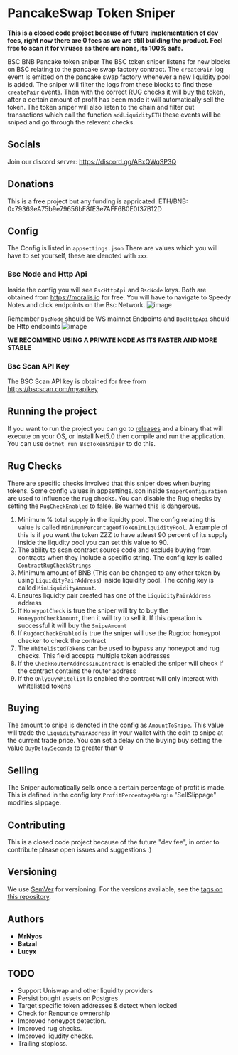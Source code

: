 # PancakeSwap Token Sniper
**This is a closed code project because of future implementation of dev fees, right now there are 0 fees as we are still building the product.
Feel free to scan it for viruses as there are none, its 100% safe.**

BSC BNB Pancake token sniper
The BSC token sniper listens for new blocks on BSC relating to the pancake swap factory contract. The `createPair` log event is emitted on the pancake swap factory whenever a new liquidity pool is added. The sniper will filter the logs from these blocks to find these `createPair` events. Then with the correct RUG checks it will buy the token, after a certain amount of profit has been made it will automatically sell the token. The token sniper will also listen to the chain and filter out transactions which call the function `addLiquidityETH` these events will be sniped and go through the relevent checks.

## Socials
Join our discord server: https://discord.gg/ABxQWqSP3Q
## Donations
This is a free project but any funding is appricated.
ETH/BNB: 0x79369eA75b9e79656bF8fE3e7AFF6B0E0f37B12D

## Config
The Config is listed in `appsettings.json` There are values which you will have to set yourself, these are denoted with `xxx`.

### Bsc Node and Http Api
Inside the config you will see `BscHttpApi` and `BscNode` keys. 
Both are obtained from https://moralis.io for free. You will have to navigate to Speedy Notes and click endpoints on the Bsc Network.
![image](https://user-images.githubusercontent.com/49910176/131349328-cabed516-2718-4afd-97d3-e16961c7c83f.png)

Remember `BscNode` should be WS mainnet Endpoints and `BscHttpApi` should be Http endpoints
![image](https://user-images.githubusercontent.com/49910176/131349432-a4768c58-526c-407e-8cf6-547e1aacebf5.png)

**WE RECOMMEND USING A PRIVATE NODE AS ITS FASTER AND MORE STABLE**

### Bsc Scan API Key
The BSC Scan API key is obtained for free from https://bscscan.com/myapikey

## Running the project
If you want to run the project you can go to [releases](https://github.com/JayArrowz/PancakeTokenSniper/releases) and a binary that will execute on your OS, or install Net5.0 then compile and run the application. You can use `dotnet run BscTokenSniper` to do this.

## Rug Checks
There are specific checks involved that this sniper does when buying tokens. Some config values in appsettings.json inside `SniperConfiguration` are used to influence the rug checks. You can disable the Rug checks by setting the `RugCheckEnabled` to false. Be warned this is dangerous.

1. Minimum % total supply in the liquidty pool. The config relating this value is called `MinimumPercentageOfTokenInLiquidityPool`. A example of this is if you want the token ZZZ to have atleast 90 percent of its supply inside the liqudity pool you can set this value to 90.
2. The ability to scan contract source code and exclude buying from contracts when they include a specific string. The config key is called `ContractRugCheckStrings`
3. Minimum amount of BNB (This can be changed to any other token by using `LiquidityPairAddress`) inside liquidity pool. The config key is called `MinLiquidityAmount`. 
4. Ensures liquidty pair created has one of the `LiquidityPairAddress` address
5. If `HoneypotCheck` is true the sniper will try to buy the `HoneypotCheckAmount`, then it will try to sell it. If this operation is successful it will buy the `SnipeAmount`
6. If `RugdocCheckEnabled` is true the sniper will use the Rugdoc honeypot checker to check the contract
7. The `WhitelistedTokens` can be used to bypass any honeypot and rug checks. This field accepts multiple token addresses
8. If the `CheckRouterAddressInContract` is enabled the sniper will check if the contract contains the router address 
9. If the `OnlyBuyWhitelist` is enabled the contract will only interact with whitelisted tokens

## Buying
The amount to snipe is denoted in the config as `AmountToSnipe`. This value will trade the `LiquidityPairAddress` in your wallet with the coin to snipe at the current trade price.
You can set a delay on the buying buy setting the value `BuyDelaySeconds` to greater than 0

## Selling
The Sniper automatically sells once a certain percentage of profit is made. This is defined in the config key `ProfitPercentageMargin`
"SellSlippage" modifies slippage.

## Contributing
This is a closed code project because of the future "dev fee", in order to contribute please open issues and suggestions :)

## Versioning
We use [SemVer](http://semver.org/) for versioning. For the versions available, see the [tags on this repository](https://github.com/MrNyos/TokenLiquiditySniper/tags). 

## Authors
* **MrNyos**
* **Batzal**
* **Lucyx**

## TODO
- Support Uniswap and other liquidity providers
- Persist bought assets on Postgres
- Target specific token addresses & detect when locked
- Check for Renounce ownership
- Improved honeypot detection.
- Improved rug checks.
- Improved liqudity checks.
- Trailing stoploss.
